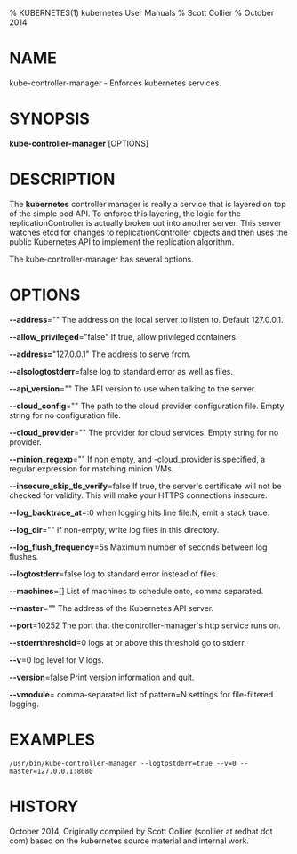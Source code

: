 % KUBERNETES(1) kubernetes User Manuals
% Scott Collier
% October 2014
# NAME
kube-controller-manager \- Enforces kubernetes services.

# SYNOPSIS
**kube-controller-manager** [OPTIONS]

# DESCRIPTION

The **kubernetes** controller manager is really a service that is layered on top of the simple pod API. To enforce this layering, the logic for the replicationController is actually broken out into another server. This server watches etcd for changes to replicationController objects and then uses the public Kubernetes API to implement the replication algorithm.

The kube-controller-manager has several options.

# OPTIONS
**--address**=""
	The address on the local server to listen to. Default 127.0.0.1.

**--allow_privileged**="false"
	If true, allow privileged containers.

**--address=**"127.0.0.1"
	The address to serve from.

**--alsologtostderr**=false
	log to standard error as well as files.

**--api_version**=""
	The API version to use when talking to the server.

**--cloud_config**=""
	The path to the cloud provider configuration file. Empty string for no configuration file.

**--cloud_provider**=""
	The provider for cloud services. Empty string for no provider.

**--minion_regexp**=""
	If non empty, and -cloud_provider is specified, a regular expression for matching minion VMs.

**--insecure_skip_tls_verify**=false
	If true, the server's certificate will not be checked for validity. This will make your HTTPS connections insecure.

**--log_backtrace_at**=:0
	when logging hits line file:N, emit a stack trace.

**--log_dir**=""
	If non-empty, write log files in this directory.

**--log_flush_frequency**=5s
	Maximum number of seconds between log flushes.

**--logtostderr**=false
	log to standard error instead of files.

**--machines**=[]
        List of machines to schedule onto, comma separated.

**--master**=""
	The address of the Kubernetes API server.

**--port**=10252
	The port that the controller-manager's http service runs on.

**--stderrthreshold**=0
	logs at or above this threshold go to stderr.

**--v**=0
	log level for V logs.

**--version**=false
	Print version information and quit.

**--vmodule**=
	comma-separated list of pattern=N settings for file-filtered logging.

# EXAMPLES
```
/usr/bin/kube-controller-manager --logtostderr=true --v=0 --master=127.0.0.1:8080
```
# HISTORY
October 2014, Originally compiled by Scott Collier (scollier at redhat dot com) based
 on the kubernetes source material and internal work.

